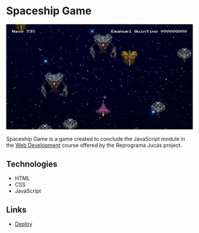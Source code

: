 # Spaceship Game

![Spaceship Game](./images/layout.png)

Spaceship Game is a game created to conclude the JavaScript module in the [Web Development](https://emanuelquintino.github.io/Page-WDC/) course offered by the Reprograma Jucás project.

## Technologies

- HTML
- CSS
- JavaScript

## Links

- [Deploy](https://emanuelquintino.github.io/Spaceship-Game-WDC/)